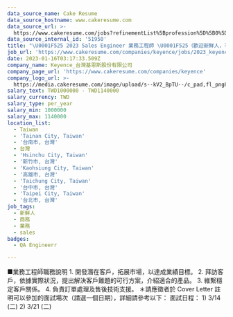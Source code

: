 ```yaml
---
data_source_name: Cake Resume
data_source_hostname: www.cakeresume.com
data_source_url: >-
  https://www.cakeresume.com/jobs?refinementList%5Bprofession%5D%5B0%5D=engineering_qa-engineer&refinementList%5Bsalary_currency%5D=TWD&range%5Bsalary_range%5D%5Bmin%5D=800096
data_source_internal_id: '51950'
title: "\U0001F525 2023 Sales Engineer 業務工程師 \U0001F525（歡迎新鮮人，不限科系及經歷) 收件至 4/30 止"
job_url: 'https://www.cakeresume.com/companies/keyence/jobs/2023_keyence_sales_engineer'
date: 2023-01-16T03:17:33.509Z
company_name: Keyence_台灣基恩斯股份有限公司
company_page_url: 'https://www.cakeresume.com/companies/keyence'
company_logo_url: >-
  https://media.cakeresume.com/image/upload/s--kV2_BpTU--/c_pad,fl_png8,h_200,w_200/v1673590743/ulmm51j7bsckyuxmyt6o.png
salary_text: TWD1000000 - TWD1140000
salary_currency: TWD
salary_type: per_year
salary_min: 1000000
salary_max: 1140000
location_list:
  - Taiwan
  - 'Tainan City, Taiwan'
  - '台南市, 台灣'
  - 台灣
  - 'Hsinchu City, Taiwan'
  - '新竹市, 台灣'
  - 'Kaohsiung City, Taiwan'
  - '高雄市, 台灣'
  - 'Taichung City, Taiwan'
  - '台中市, 台灣'
  - 'Taipei City, Taiwan'
  - '台北市, 台灣'
job_tags:
  - 新鮮人
  - 商務
  - 業務
  - sales
badges:
  - QA Engineerr

---
```


■業務工程師職務說明 1. 開發潛在客戶，拓展市場，以達成業績目標。 2. 拜訪客戶，依據實際狀況，提出解決客戶難題的可行方案，介紹適合的產品。 3. 維繫穩定客戶關係。 4. 負責訂單處理及售後技術支援。 ＊請應徵者於 Cover Letter 註明可以參加的面試場次（請選一個日期），詳細請參考以下： 面試日程： 1) 3/14 (二) 2) 3/21 (二)